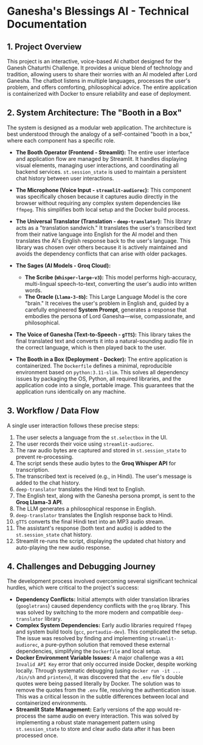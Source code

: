 # Ganesha's Blessings AI - Technical Documentation

## 1. Project Overview

This project is an interactive, voice-based AI chatbot designed for the Ganesh Chaturthi Challenge. It provides a unique blend of technology and tradition, allowing users to share their worries with an AI modeled after Lord Ganesha. The chatbot listens in multiple languages, processes the user's problem, and offers comforting, philosophical advice. The entire application is containerized with Docker to ensure reliability and ease of deployment.

## 2. System Architecture: The "Booth in a Box"

The system is designed as a modular web application. The architecture is best understood through the analogy of a self-contained "booth in a box," where each component has a specific role.

*   **The Booth Operator (Frontend - Streamlit):** The entire user interface and application flow are managed by Streamlit. It handles displaying visual elements, managing user interactions, and coordinating all backend services. `st.session_state` is used to maintain a persistent chat history between user interactions.

*   **The Microphone (Voice Input - `streamlit-audiorec`):** This component was specifically chosen because it captures audio directly in the browser without requiring any complex system dependencies like `ffmpeg`. This simplifies both local setup and the Docker build process.

*   **The Universal Translator (Translation - `deep-translator`):** This library acts as a "translation sandwich." It translates the user's transcribed text from their native language into English for the AI model and then translates the AI's English response back to the user's language. This library was chosen over others because it is actively maintained and avoids the dependency conflicts that can arise with older packages.

*   **The Sages (AI Models - Groq Cloud):**
    *   **The Scribe (`Whisper-large-v3`):** This model performs high-accuracy, multi-lingual speech-to-text, converting the user's audio into written words.
    *   **The Oracle (`Llama-3-8b`):** This Large Language Model is the core "brain." It receives the user's problem in English and, guided by a carefully engineered **System Prompt**, generates a response that embodies the persona of Lord Ganesha—wise, compassionate, and philosophical.

*   **The Voice of Ganesha (Text-to-Speech - `gTTS`):** This library takes the final translated text and converts it into a natural-sounding audio file in the correct language, which is then played back to the user.

*   **The Booth in a Box (Deployment - Docker):** The entire application is containerized. The `Dockerfile` defines a minimal, reproducible environment based on `python:3.11-slim`. This solves all dependency issues by packaging the OS, Python, all required libraries, and the application code into a single, portable image. This guarantees that the application runs identically on any machine.

## 3. Workflow / Data Flow

A single user interaction follows these precise steps:

1.  The user selects a language from the `st.selectbox` in the UI.
2.  The user records their voice using `streamlit-audiorec`.
3.  The raw audio bytes are captured and stored in `st.session_state` to prevent re-processing.
4.  The script sends these audio bytes to the **Groq Whisper API** for transcription.
5.  The transcribed text is received (e.g., in Hindi). The user's message is added to the chat history.
6.  `deep-translator` translates the Hindi text to English.
7.  The English text, along with the Ganesha persona prompt, is sent to the **Groq Llama-3 API**.
8.  The LLM generates a philosophical response in English.
9.  `deep-translator` translates the English response back to Hindi.
10. `gTTS` converts the final Hindi text into an MP3 audio stream.
11. The assistant's response (both text and audio) is added to the `st.session_state` chat history.
12. Streamlit re-runs the script, displaying the updated chat history and auto-playing the new audio response.

## 4. Challenges and Debugging Journey

The development process involved overcoming several significant technical hurdles, which were critical to the project's success:

*   **Dependency Conflicts:** Initial attempts with older translation libraries (`googletrans`) caused dependency conflicts with the `groq` library. This was solved by switching to the more modern and compatible `deep-translator` library.
*   **Complex System Dependencies:** Early audio libraries required `ffmpeg` and system build tools (`gcc`, `portaudio-dev`). This complicated the setup. The issue was resolved by finding and implementing `streamlit-audiorec`, a pure-python solution that removed these external dependencies, simplifying the `Dockerfile` and local setup.
*   **Docker Environment Variable Issues:** A major challenge was a `401 Invalid API Key` error that only occurred inside Docker, despite working locally. Through systematic debugging (using `docker run -it ... /bin/sh` and `printenv`), it was discovered that the `.env` file's double quotes were being passed literally by Docker. The solution was to remove the quotes from the `.env` file, resolving the authentication issue. This was a critical lesson in the subtle differences between local and containerized environments.
*   **Streamlit State Management:** Early versions of the app would re-process the same audio on every interaction. This was solved by implementing a robust state management pattern using `st.session_state` to store and clear audio data after it has been processed once.
